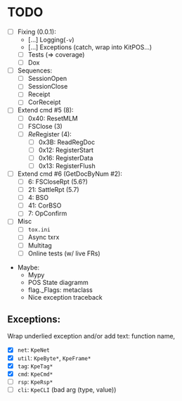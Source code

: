 # TODO

- [ ] Fixing (0.0.1):
  + […] Logging(`-v`)
  + […] Exceptions (catch, wrap into KitPOS&hellip;)
  + [ ] Tests (&rArr; coverage)
  + [ ] Dox
- [ ] Sequences:
  + [ ] SessionOpen
  + [ ] SessionClose
  + [ ] Receipt
  + [ ] CorReceipt
- [ ] Extend cmd #5 (8):
  + [ ] 0x40: ResetMLM
  + [ ] FSClose (3)
  + [ ] *Re*Register (4):
    - [ ] 0x3B: ReadRegDoc
    - [ ] 0x12: RegisterStart
    - [ ] 0x16: RegisterData
    - [ ] 0x13: RegisterFlush
- [ ] Extend cmd #6 (GetDocByNum #2):
  + [ ]  6: FSCloseRpt (5.6?)
  + [ ] 21: SattleRpt (5.7)
  + [ ]  4: BSO
  + [ ] 41: CorBSO
  + [ ]  7: OpConfirm
- [ ] Misc
  + [ ] `tox.ini`
  + [ ] Async txrx
  + [ ] Multitag
  + [ ] Online tests (w/ live FRs)
- Maybe:
  + Mypy
  + POS State diagramm
  + flag._Flags: metaclass
  + Nice exception traceback

## Exceptions:

Wrap underlied exception and/or add text: function name, 

- [x] `net`: `KpeNet`
- [x] `util`: `KpeByte*`, `KpeFrame*`
- [x] `tag`: `KpeTag*`
- [x] `cmd`: `KpeCmd*`
- [ ] `rsp`: `KpeRsp*`
- [ ] `cli`: `KpeCLI` (bad arg (type, value))
